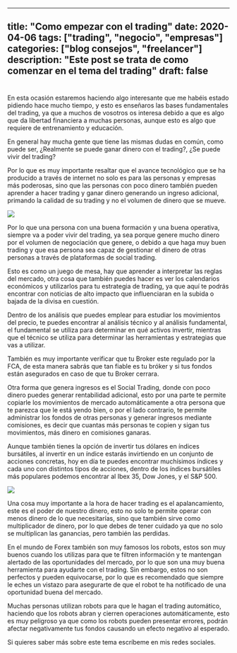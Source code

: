 
---
title: "Como empezar con el trading"
date: 2020-04-06
tags: ["trading", "negocio", "empresas"]
categories: ["blog consejos", "freelancer"]
description: "Este post se trata de como comenzar en el tema del trading"
draft: false
---
# 
En esta ocasión estaremos haciendo algo interesante que me habéis estado pidiendo hace mucho tiempo, y esto es enseñaros las bases fundamentales del trading, ya que a muchos de vosotros os interesa debido a que es algo que da libertad financiera a muchas personas, aunque esto es algo que requiere de entrenamiento y educación.

En general hay mucha gente que tiene las mismas dudas en común, como puede ser, ¿Realmente se puede ganar dinero con el trading?, ¿Se puede vivir del trading?

Por lo que es muy importante resaltar que el avance tecnológico que se ha producido a través de internet no solo es para las personas y empresas más poderosas, sino que las personas con poco dinero también pueden aprender a hacer trading y ganar dinero generando un ingreso adicional, primando la calidad de su trading y no el volumen de dinero que se mueve.

![](https://blog.selfbank.es/wp-content/uploads/2019/05/GettyImages-913219882-720x320.jpg)

Por lo que una persona con una buena formación y una buena operativa, siempre va a poder vivir del trading, ya sea porque genere mucho dinero por el volumen de negociación que genere, o debido a que haga muy buen trading y que esa persona sea capaz de gestionar el dinero de otras personas a través de plataformas de social trading.

Esto es como un juego de mesa, hay que aprender a interpretar las reglas del mercado, otra cosa que también puedes hacer es ver los calendarios económicos y utilizarlos para tu estrategia de trading, ya que aquí te podrás encontrar con noticias de alto impacto que influenciaran en la subida o bajada de la divisa en cuestión.

Dentro de los análisis que puedes emplear para estudiar los movimientos del precio, te puedes encontrar al análisis técnico y al análisis fundamental, el fundamental se utiliza para determinar en qué activos invertir, mientras que el técnico se utiliza para determinar las herramientas y estrategias que vas a utilizar.

También es muy importante verificar que tu Broker este regulado por la FCA, de esta manera sabrás que tan fiable es tu bróker y si tus fondos están asegurados en caso de que tu Broker cerrara.

Otra forma que genera ingresos es el Social Trading, donde con poco dinero puedes generar rentabilidad adicional, esto por una parte te permite copiarle los movimientos de mercado automáticamente a otra persona que te parezca que le está yendo bien, o por el lado contrario, te permite administrar los fondos de otras personas y generar ingresos mediante comisiones, es decir que cuantas más personas te copien y sigan tus movimientos, más dinero en comisiones ganaras.

Aunque también tienes la opción de invertir tus dólares en índices bursátiles, al invertir en un índice estarás invirtiendo en un conjunto de acciones concretas, hoy en día te puedes encontrar muchísimos índices y cada uno con distintos tipos de acciones, dentro de los índices bursátiles más populares podemos encontrar al Ibex 35, Dow Jones, y el S&P 500.

![](https://fxmedia.s3.eu-west-1.amazonaws.com/featured_images/5c0a858e1361e1544193422.jpeg)

Una cosa muy importante a la hora de hacer trading es el apalancamiento, este es el poder de nuestro dinero, esto no solo te permite operar con menos dinero de lo que necesitarías, sino que también sirve como multiplicador de dinero, por lo que debes de tener cuidado ya que no solo se multiplican las ganancias, pero también las perdidas.

En el mundo de Forex también son muy famosos los robots, estos son muy buenos cuando los utilizas para que te filtren información y te mantengan alertado de las oportunidades del mercado, por lo que son una muy buena herramienta para ayudarte con el trading. Sin embargo, estos no son perfectos y pueden equivocarse, por lo que es recomendado que siempre le eches un vistazo para asegurarte de que el robot te ha notificado de una oportunidad buena del mercado.

Muchas personas utilizan robots para que le hagan el trading automático, haciendo que los robots abran y cierren operaciones automáticamente, esto es muy peligroso ya que como los robots pueden presentar errores, podrán afectar negativamente tus fondos causando un efecto negativo al esperado.

Si quieres saber más sobre este tema escríbeme en mis redes sociales.